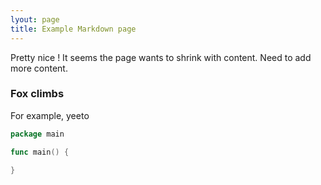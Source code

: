 ```yaml
---
lyout: page
title: Example Markdown page
---
```


Pretty nice !
It seems the page wants to shrink with content.
Need to add more content.

### Fox climbs

For example, yeeto

```go
package main

func main() {

}
```
